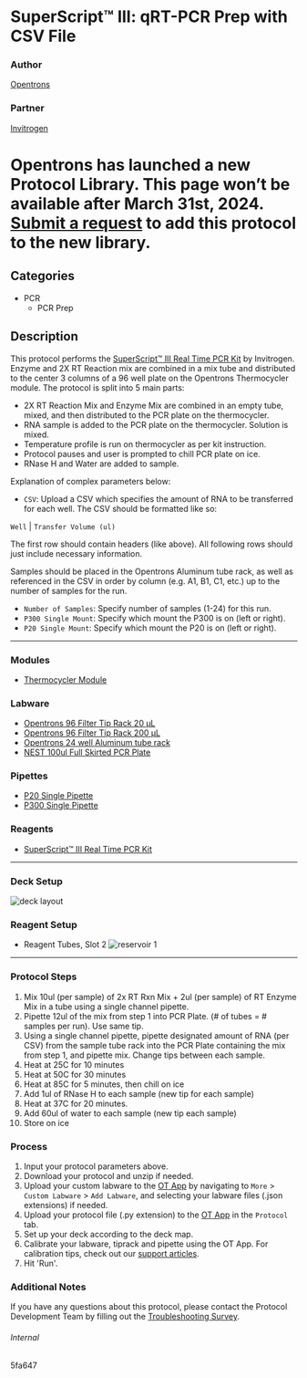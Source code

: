 # SuperScript™ III: qRT-PCR Prep with CSV File

### Author
[Opentrons](https://opentrons.com/)

### Partner
[Invitrogen](https://www.thermofisher.com/order/catalog/product/11752250#/11752250)


# Opentrons has launched a new Protocol Library. This page won’t be available after March 31st, 2024. [Submit a request](https://docs.google.com/forms/d/e/1FAIpQLSdYYp9QCKow4nn0KlCVsMS3HX0eJ0N9O7-erajKvcpT0lWbSg/viewform) to add this protocol to the new library.

## Categories
* PCR
	* PCR Prep

## Description
This protocol performs the [SuperScript™ III Real Time PCR Kit](https://www.thermofisher.com/order/catalog/product/11752250#/11752250) by Invitrogen. Enzyme and 2X RT Reaction mix are combined in a mix tube and distributed to the center 3 columns of a 96 well plate on the Opentrons Thermocycler module. The protocol is split into 5 main parts:

* 2X RT Reaction Mix and Enzyme Mix are combined in an empty tube, mixed, and then distributed to the PCR plate on the thermocycler.
* RNA sample is added to the PCR plate on the thermocycler. Solution is mixed.
* Temperature profile is run on thermocycler as per kit instruction.
* Protocol pauses and user is prompted to chill PCR plate on ice.
* RNase H and Water are added to sample.


Explanation of complex parameters below:
* `CSV`: Upload a CSV which specifies the amount of RNA to be transferred for each well.
The CSV should be formatted like so:

`Well` | `Transfer Volume (ul)`

The first row should contain headers (like above). All following rows should just include necessary information. </br>

Samples should be placed in the Opentrons Aluminum tube rack, as well as referenced in the CSV in order by column (e.g. A1, B1, C1, etc.) up to the number of samples for the run.

* `Number of Samples`: Specify number of samples (1-24) for this run.
* `P300 Single Mount`: Specify which mount the P300 is on (left or right).
* `P20 Single Mount`: Specify which mount the P20 is on (left or right).
---

### Modules
* [Thermocycler Module](https://shop.opentrons.com/collections/hardware-modules/products/thermocycler-module)


### Labware
* [Opentrons 96 Filter Tip Rack 20 µL](https://labware.opentrons.com/opentrons_96_filtertiprack_20ul?category=tipRack)
* [Opentrons 96 Filter Tip Rack 200 µL](https://labware.opentrons.com/opentrons_96_filtertiprack_200ul?category=tipRack)
* [Opentrons 24 well Aluminum tube rack](https://shop.opentrons.com/collections/racks-and-adapters/products/aluminum-block-set)
* [NEST 100ul Full Skirted PCR Plate](https://shop.opentrons.com/collections/lab-plates/products/nest-0-1-ml-96-well-pcr-plate-full-skirt)

### Pipettes
* [P20 Single Pipette](https://shop.opentrons.com/collections/ot-2-robot/products/single-channel-electronic-pipette)
* [P300 Single Pipette](https://shop.opentrons.com/collections/ot-2-robot/products/single-channel-electronic-pipette)

### Reagents
* [SuperScript™ III Real Time PCR Kit](https://www.thermofisher.com/order/catalog/product/11752250#/11752250)

---

### Deck Setup
![deck layout](https://opentrons-protocol-library-website.s3.amazonaws.com/custom-README-images/5fa647/Screen+Shot+2021-04-20+at+9.34.00+AM.png)

### Reagent Setup
* Reagent Tubes, Slot 2
![reservoir 1](https://opentrons-protocol-library-website.s3.amazonaws.com/custom-README-images/5fa647/Screen+Shot+2021-04-20+at+10.08.56+AM.png)

---

### Protocol Steps
1. Mix 10ul (per sample) of 2x RT Rxn Mix + 2ul (per sample) of RT Enzyme Mix in a tube using a single channel pipette.
2. Pipette 12ul of the mix from step 1 into PCR Plate. (# of tubes = # samples per run). Use same tip.
3. Using a single channel pipette, pipette designated amount of RNA (per CSV) from the sample tube rack into the PCR Plate containing the mix from step 1, and pipette mix. Change tips between each sample.
4. Heat at 25C for 10 minutes
5. Heat at 50C for 30 minutes
6. Heat at 85C for 5 minutes, then chill on ice
7. Add 1ul of RNase H to each sample (new tip for each sample)
8. Heat at 37C for 20 minutes.
9. Add 60ul of water to each sample (new tip each sample)
10. Store on ice

### Process
1. Input your protocol parameters above.
2. Download your protocol and unzip if needed.
3. Upload your custom labware to the [OT App](https://opentrons.com/ot-app) by navigating to `More` > `Custom Labware` > `Add Labware`, and selecting your labware files (.json extensions) if needed.
4. Upload your protocol file (.py extension) to the [OT App](https://opentrons.com/ot-app) in the `Protocol` tab.
5. Set up your deck according to the deck map.
6. Calibrate your labware, tiprack and pipette using the OT App. For calibration tips, check out our [support articles](https://support.opentrons.com/en/collections/1559720-guide-for-getting-started-with-the-ot-2).
7. Hit 'Run'.

### Additional Notes
If you have any questions about this protocol, please contact the Protocol Development Team by filling out the [Troubleshooting Survey](https://protocol-troubleshooting.paperform.co/).

###### Internal
5fa647
